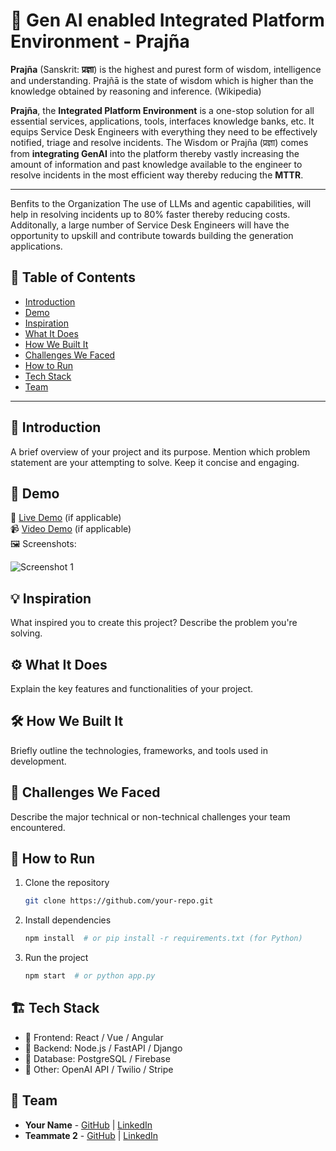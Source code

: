 # 🚀 Gen AI enabled Integrated Platform Environment - Prajña

**Prajña** (Sanskrit: **प्रज्ञा**) is the highest and purest form of wisdom, intelligence and understanding. 
Prajñā is the state of wisdom which is higher than the knowledge obtained by reasoning and inference.
(Wikipedia)

**Prajña**, the **Integrated Platform Environment** is a one-stop solution for all essential services, applications, tools, interfaces
knowledge banks, etc. It equips Service Desk Engineers with everything they need to be effectively notified, triage and resolve incidents.
The Wisdom or Prajña (प्रज्ञा) comes from **integrating GenAI** into the platform thereby
vastly increasing the amount of information and past knowledge available to the engineer to resolve incidents
in the most efficient way thereby reducing the **MTTR**. <br/>

_____________________________________________________
Benfits to the Organization
The use of LLMs and agentic capabilities, will help in resolving incidents up to 80% faster thereby reducing costs.
Additonally, a large number of Service Desk Engineers will have the opportunity to upskill and contribute towards building the generation applications.


## 📌 Table of Contents
- [Introduction](#introduction)
- [Demo](#demo)
- [Inspiration](#inspiration)
- [What It Does](#what-it-does)
- [How We Built It](#how-we-built-it)
- [Challenges We Faced](#challenges-we-faced)
- [How to Run](#how-to-run)
- [Tech Stack](#tech-stack)
- [Team](#team)

---

## 🎯 Introduction
A brief overview of your project and its purpose. Mention which problem statement are your attempting to solve. Keep it concise and engaging.

## 🎥 Demo
🔗 [Live Demo](#) (if applicable)  
📹 [Video Demo](#) (if applicable)  
🖼️ Screenshots:

![Screenshot 1](link-to-image)

## 💡 Inspiration
What inspired you to create this project? Describe the problem you're solving.

## ⚙️ What It Does
Explain the key features and functionalities of your project.

## 🛠️ How We Built It
Briefly outline the technologies, frameworks, and tools used in development.

## 🚧 Challenges We Faced
Describe the major technical or non-technical challenges your team encountered.

## 🏃 How to Run
1. Clone the repository  
   ```sh
   git clone https://github.com/your-repo.git
   ```
2. Install dependencies  
   ```sh
   npm install  # or pip install -r requirements.txt (for Python)
   ```
3. Run the project  
   ```sh
   npm start  # or python app.py
   ```

## 🏗️ Tech Stack
- 🔹 Frontend: React / Vue / Angular
- 🔹 Backend: Node.js / FastAPI / Django
- 🔹 Database: PostgreSQL / Firebase
- 🔹 Other: OpenAI API / Twilio / Stripe

## 👥 Team
- **Your Name** - [GitHub](#) | [LinkedIn](#)
- **Teammate 2** - [GitHub](#) | [LinkedIn](#)
